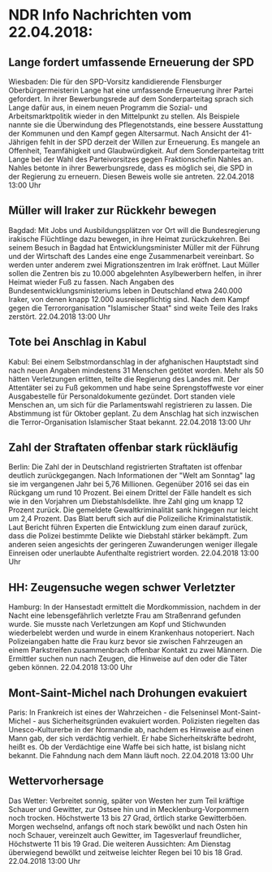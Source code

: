 # NDR Info Nachrichten vom 22.04.2018:


## Lange fordert umfassende Erneuerung der SPD
Wiesbaden: Die für den SPD-Vorsitz kandidierende Flensburger Oberbürgermeisterin Lange hat eine umfassende Erneuerung ihrer Partei gefordert. In ihrer Bewerbungsrede auf dem Sonderparteitag sprach sich Lange dafür aus, in einem neuen Programm die Sozial- und Arbeitsmarktpolitik wieder in den Mittelpunkt zu stellen. Als Beispiele nannte sie die Überwindung des Pflegenotstands, eine bessere Ausstattung der Kommunen und den Kampf gegen Altersarmut. Nach Ansicht der 41-Jährigen fehlt in der SPD derzeit der Willen zur Erneuerung. Es mangele an Offenheit, Teamfähigkeit und Glaubwürdigkeit. Auf dem Sonderparteitag tritt Lange bei der Wahl des Parteivorsitzes gegen Fraktionschefin Nahles an. Nahles betonte in ihrer Bewerbungsrede, dass es möglich sei, die SPD in der Regierung zu erneuern. Diesen Beweis wolle sie antreten. 22.04.2018 13:00 Uhr 

## Müller will Iraker zur Rückkehr bewegen
Bagdad: Mit Jobs und Ausbildungsplätzen vor Ort will die Bundesregierung irakische Flüchtlinge dazu bewegen, in ihre Heimat zurückzukehren. Bei seinem Besuch in Bagdad hat Entwicklungsminister Müller mit der Führung und der Wirtschaft des Landes eine enge Zusammenarbeit vereinbart. So werden unter anderem zwei Migrationszentren im Irak eröffnet. Laut Müller sollen die Zentren bis zu 10.000 abgelehnten Asylbewerbern helfen, in ihrer Heimat wieder Fuß zu fassen. Nach Angaben des Bundesentwicklungsministeriums leben in Deutschland etwa 240.000 Iraker, von denen knapp 12.000 ausreisepflichtig sind. Nach dem Kampf gegen die Terrororganisation "Islamischer Staat" sind weite Teile des Iraks zerstört. 22.04.2018 13:00 Uhr 

## Tote bei Anschlag in Kabul
Kabul: Bei einem Selbstmordanschlag in der afghanischen Hauptstadt sind nach neuen Angaben mindestens 31 Menschen getötet worden. Mehr als 50 hätten Verletzungen erlitten, teilte die Regierung des Landes mit. Der Attentäter sei zu Fuß gekommen und habe seine Sprengstoffweste vor einer Ausgabestelle für Personaldokumente gezündet. Dort standen viele Menschen an, um sich für die Parlamentswahl registrieren zu lassen. Die Abstimmung ist für Oktober geplant. Zu dem Anschlag hat sich inzwischen die Terror-Organisation Islamischer Staat bekannt. 22.04.2018 13:00 Uhr 

## Zahl der Straftaten offenbar stark rückläufig
Berlin:	Die Zahl der in Deutschland registrierten Straftaten ist offenbar deutlich zurückgegangen. Nach Informationen der "Welt am Sonntag" lag sie im vergangenen Jahr bei 5,76 Millionen. Gegenüber 2016 sei das ein Rückgang um rund 10 Prozent. Bei einem Drittel der Fälle handelt es sich wie in den Vorjahren um Diebstahlsdelikte. Ihre Zahl ging um knapp 12 Prozent zurück. Die gemeldete Gewaltkriminalität sank hingegen nur leicht um 2,4 Prozent. Das Blatt beruft sich auf die Polizeiliche Kriminalstatistik. Laut Bericht führen Experten die Entwicklung zum einen darauf zurück, dass die Polizei bestimmte Delikte wie Diebstahl stärker bekämpft. Zum anderen seien angesichts der geringeren Zuwanderungen weniger illegale Einreisen oder unerlaubte Aufenthalte registriert worden. 22.04.2018 13:00 Uhr 

## HH: Zeugensuche wegen schwer Verletzter
Hamburg: In der Hansestadt ermittelt die Mordkommission, nachdem in der Nacht eine lebensgefährlich verletzte Frau am Straßenrand gefunden wurde. Sie musste nach Verletzungen am Kopf und Stichwunden wiederbelebt werden und wurde in einem Krankenhaus notoperiert. Nach Polizeiangaben hatte die Frau kurz bevor sie zwischen Fahrzeugen an einem Parkstreifen zusammenbrach offenbar Kontakt zu zwei Männern. Die Ermittler suchen nun nach Zeugen, die Hinweise auf den oder die Täter geben können. 22.04.2018 13:00 Uhr 

## Mont-Saint-Michel nach Drohungen evakuiert
Paris: In Frankreich ist eines der Wahrzeichen - die Felseninsel Mont-Saint-Michel - aus Sicherheitsgründen evakuiert worden. Polizisten riegelten das Unesco-Kulturerbe in der Normandie ab, nachdem es Hinweise auf einen Mann gab, der sich verdächtig verhielt. Er habe Sicherheitskräfte bedroht, heißt es. Ob der Verdächtige eine Waffe bei sich hatte, ist bislang nicht bekannt. Die Fahndung nach dem Mann läuft noch. 22.04.2018 13:00 Uhr 

## Wettervorhersage
Das Wetter:
Verbreitet sonnig, später von Westen her zum Teil kräftige Schauer und Gewitter, zur Ostsee hin und in Mecklenburg-Vorpommern noch trocken. Höchstwerte 13 bis 27 Grad, örtlich starke Gewitterböen. Morgen wechselnd, anfangs oft noch stark bewölkt und nach Osten hin noch Schauer, vereinzelt auch Gewitter, im Tagesverlauf freundlicher, Höchstwerte 11 bis 19 Grad. Die weiteren Aussichten: Am Dienstag überwiegend bewölkt und zeitweise leichter Regen bei 10 bis 18 Grad. 22.04.2018 13:00 Uhr 
